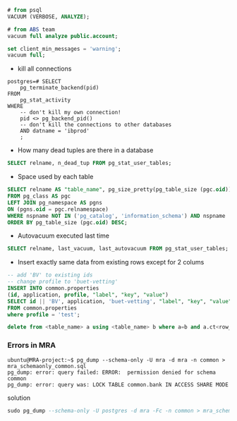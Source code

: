 ```sql
# from psql
VACUUM (VERBOSE, ANALYZE);
```


```sql
# from ABS team
vacuum full analyze public.account;

set client_min_messages = 'warning';
vacuum full;
```
- kill all connections
```shell
postgres=# SELECT 
    pg_terminate_backend(pid) 
FROM 
    pg_stat_activity 
WHERE 
    -- don't kill my own connection!
    pid <> pg_backend_pid()
    -- don't kill the connections to other databases
    AND datname = 'ibprod'
    ;
```

- How many dead tuples are there in a database

```sql
SELECT relname, n_dead_tup FROM pg_stat_user_tables;
```
- Space used by each table

```sql
SELECT relname AS "table_name", pg_size_pretty(pg_table_size (pgc.oid)) AS "space_used"
FROM pg_class AS pgc 
LEFT JOIN pg_namespace AS pgns 
ON (pgns.oid = pgc.relnamespace) 
WHERE nspname NOT IN ('pg_catalog', 'information_schema') AND nspname !~ '^pg_toast' AND relkind IN ('r') 
ORDER BY pg_table_size (pgc.oid) DESC;
```

- Autovacuum executed last time

```sql
SELECT relname, last_vacuum, last_autovacuum FROM pg_stat_user_tables;
```
- Insert exactly same data from existing rows except for 2 colums

```sql
-- add 'BV' to existing ids
-- change profile to 'buet-vetting'
INSERT INTO common.properties
(id, application, profile, "label", "key", "value")
SELECT id || 'BV', application, 'buet-vetting', "label", "key", "value"
FROM common.properties
where profile = 'test';
```

```sql
delete from <table_name> a using <table_name> b where a=b and a.ct<row_name>>b.ct<row_name>;
```

### Errors in MRA

```shell
ubuntu@MRA-project:~$ pg_dump --schema-only -U mra -d mra -n common > mra_schemaonly_common.sql
pg_dump: error: query failed: ERROR:  permission denied for schema common
pg_dump: error: query was: LOCK TABLE common.bank IN ACCESS SHARE MODE
```
solution

```sql
sudo pg_dump --schema-only -U postgres -d mra -Fc -n common > mra_schemaonly_common.sql
```


